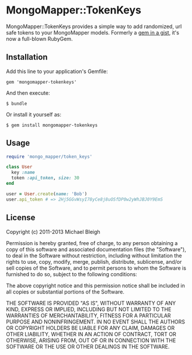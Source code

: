 # MongoMapper::TokenKeys

MongoMapper::TokenKeys provides a simple way to add randomized, url safe tokens to
your MongoMapper models. Formerly a [gem in a gist](https://gist.github.com/mbleigh/1428845),
it's now a full-blown RubyGem.

## Installation

Add this line to your application's Gemfile:

    gem 'mongomapper-tokenkeys'

And then execute:

    $ bundle

Or install it yourself as:

    $ gem install mongomapper-tokenkeys

## Usage

```ruby
require 'mongo_mapper/token_keys'

class User
  key :name
  token :api_token, size: 30
end

user = User.create(name: 'Bob')
user.api_token # => 2Hj5GGvWsyI78yCe8j8uOSfDP0w2yWhJBJ0Y9EmS
```

## License

Copyright (c) 2011-2013 Michael Bleigh

Permission is hereby granted, free of charge, to any person obtaining a copy
of this software and associated documentation files (the "Software"), to deal
in the Software without restriction, including without limitation the rights
to use, copy, modify, merge, publish, distribute, sublicense, and/or sell
copies of the Software, and to permit persons to whom the Software is
furnished to do so, subject to the following conditions:

The above copyright notice and this permission notice shall be included in
all copies or substantial portions of the Software.

THE SOFTWARE IS PROVIDED "AS IS", WITHOUT WARRANTY OF ANY KIND, EXPRESS OR
IMPLIED, INCLUDING BUT NOT LIMITED TO THE WARRANTIES OF MERCHANTABILITY,
FITNESS FOR A PARTICULAR PURPOSE AND NONINFRINGEMENT. IN NO EVENT SHALL THE
AUTHORS OR COPYRIGHT HOLDERS BE LIABLE FOR ANY CLAIM, DAMAGES OR OTHER
LIABILITY, WHETHER IN AN ACTION OF CONTRACT, TORT OR OTHERWISE, ARISING FROM,
OUT OF OR IN CONNECTION WITH THE SOFTWARE OR THE USE OR OTHER DEALINGS IN
THE SOFTWARE.
